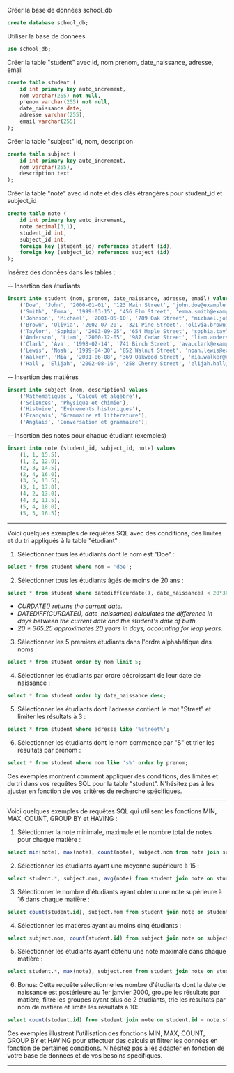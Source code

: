 Créer la base de données school_db

```sql
create database school_db;
```

Utiliser la base de données

```sql
use school_db;
```


Créer la table "student" avec id, nom prenom, date_naissance, adresse, email

```sql
create table student (
    id int primary key auto_increment,
    nom varchar(255) not null,
    prenom varchar(255) not null, 
    date_naissance date, 
    adresse varchar(255),
    email varchar(255)
);
```


Créer la table "subject" id, nom, description

```sql
create table subject (
    id int primary key auto_increment,
    nom varchar(255),
    description text
);
```


Créer la table "note" avec id note et des clés étrangères pour student_id et subject_id

```sql
create table note (
    id int primary key auto_increment,
    note decimal(3,1),
    student_id int,
    subject_id int,
    foreign key (student_id) references student (id),
    foreign key (subject_id) references subject (id)
);
```

Insérez des données dans les tables :

-- Insertion des étudiants

```sql
insert into student (nom, prenom, date_naissance, adresse, email) values 
    ('Doe', 'John', '2000-01-01', '123 Main Street', 'john.doe@example.com'),
    ('Smith', 'Emma', '1999-03-15', '456 Elm Street', 'emma.smith@example.com'),
    ('Johnson', 'Michael', '2001-05-10', '789 Oak Street', 'michael.johnson@example.com'),
    ('Brown', 'Olivia', '2002-07-20', '321 Pine Street', 'olivia.brown@example.com'),
    ('Taylor', 'Sophia', '2003-09-25', '654 Maple Street', 'sophia.taylor@example.com'),
    ('Anderson', 'Liam', '2000-12-05', '987 Cedar Street', 'liam.anderson@example.com'),
    ('Clark', 'Ava', '1998-02-14', '741 Birch Street', 'ava.clark@example.com'),
    ('Lewis', 'Noah', '1999-04-30', '852 Walnut Street', 'noah.lewis@example.com'),
    ('Walker', 'Mia', '2001-06-08', '369 Oakwood Street', 'mia.walker@example.com'),
    ('Hall', 'Elijah', '2002-08-16', '258 Cherry Street', 'elijah.hall@example.com');
```

-- Insertion des matières

```sql
insert into subject (nom, description) values
    ('Mathématiques', 'Calcul et algèbre'),
    ('Sciences', 'Physique et chimie'),
    ('Histoire', 'Événements historiques'),
    ('Français', 'Grammaire et littérature'),
    ('Anglais', 'Conversation et grammaire');
```

-- Insertion des notes pour chaque étudiant (exemples)

```sql
insert into note (student_id, subject_id, note) values
    (1, 1, 15.5),
    (1, 2, 12.0),
    (2, 3, 14.5),
    (2, 4, 16.0),
    (3, 5, 13.5),
    (3, 1, 17.0),
    (4, 2, 13.0),
    (4, 3, 11.5),
    (5, 4, 18.0),
    (5, 5, 16.5);
```

---

<!-- TODO -->
Voici quelques exemples de requêtes SQL avec des conditions, des limites et du tri appliqués à la table "étudiant" :

1. Sélectionner tous les étudiants dont le nom est "Doe" :

```sql
select * from student where nom = 'doe';
```

2. Sélectionner tous les étudiants âgés de moins de 20 ans :

```sql
select * from student where datediff(curdate(), date_naissance) < 20*365.25;
```

- _CURDATE() returns the current date._
- _DATEDIFF(CURDATE(), date_naissance) calculates the difference in days between the current date and the student's date of birth._
- _20 * 365.25 approximates 20 years in days, accounting for leap years._

3. Sélectionner les 5 premiers étudiants dans l'ordre alphabétique des noms :

```sql
select * from student order by nom limit 5;
```

4. Sélectionner les étudiants par ordre décroissant de leur date de naissance :

```sql
select * from student order by date_naissance desc;
```

5. Sélectionner les étudiants dont l'adresse contient le mot "Street" et limiter les résultats à 3 :

```sql
select * from student where adresse like '%street%';
```

6. Sélectionner les étudiants dont le nom commence par "S" et trier les résultats par prénom :

```sql
select * from student where nom like 's%' order by prenom;
```

Ces exemples montrent comment appliquer des conditions, des limites et du tri dans vos requêtes SQL pour la table "student". N'hésitez pas à les ajuster en fonction de vos critères de recherche spécifiques.

---

Voici quelques exemples de requêtes SQL qui utilisent les fonctions MIN, MAX, COUNT, GROUP BY et HAVING :

1. Sélectionner la note minimale, maximale et le nombre total de notes pour chaque matière :

```sql
select min(note), max(note), count(note), subject.nom from note join subject on note.subject_id = subject.id group by subject.nom;
```

2. Sélectionner les étudiants ayant une moyenne supérieure à 15 :

```sql
select student.*, subject.nom, avg(note) from student join note on student.id = note.student_id join subject on subject.id = note.subject_id group by note having avg(note) > 15;
```

3. Sélectionner le nombre d'étudiants ayant obtenu une note supérieure à 16 dans chaque matière :

```sql
select count(student.id), subject.nom from student join note on student.id = note.student_id join subject on subject.id = note.subject_id where note > 16 group by subject.nom;
```

4. Sélectionner les matières ayant au moins cinq étudiants :

```sql
select subject.nom, count(student.id) from subject join note on subject.id = note.subject_id join student on student.id = note.student_id group by subject.nom having count(student.id) >= 5;
```

5. Sélectionner les étudiants ayant obtenu une note maximale dans chaque matière :

```sql
select student.*, max(note), subject.nom from student join note on student.id = note.student_id join subject on subject.id = note.subject_id group by subject.nom;
```

 6. Bonus: Cette requête sélectionne les nombre d'étudiants dont la date de naissance est postérieure au 1er janvier 2000, groupe les résultats par matière, filtre les groupes ayant plus de 2 étudiants, trie les résultats par nom de matiere et limite les résultats à 10:

```sql
select count(student.id) from student join note on student.id = note.student_id join subject on subject.id = note.subject_id where date_naissance > '2000-01-01' group by subject.nom having count(student.id) > 2 order by subject.nom limit 10; 
```

Ces exemples illustrent l'utilisation des fonctions MIN, MAX, COUNT, GROUP BY et HAVING pour effectuer des calculs et filtrer les données en fonction de certaines conditions.
N'hésitez pas à les adapter en fonction de votre base de données et de vos besoins spécifiques.

---

